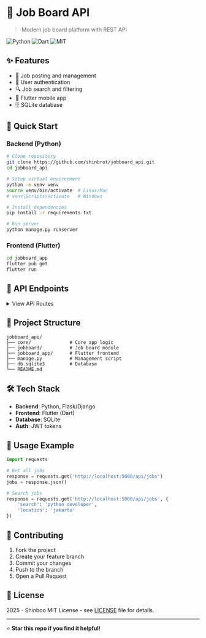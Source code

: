 # 🚀 Job Board API

> Modern job board platform with REST API

![Python](https://img.shields.io/badge/Python-23.6%25-blue)
![Dart](https://img.shields.io/badge/Dart-76.4%25-orange)
![MIT](https://img.shields.io/badge/License-MIT-green)

## ✨ Features

- 📝 Job posting and management
- 👤 User authentication
- 🔍 Job search and filtering
- 📱 Flutter mobile app
- 🗄️ SQLite database

## 🚀 Quick Start

### Backend (Python)
```bash
# Clone repository
git clone https://github.com/shinbrot/jobboard_api.git
cd jobboard_api

# Setup virtual environment
python -m venv venv
source venv/bin/activate  # Linux/Mac
# venv\Scripts\activate   # Windows

# Install dependencies
pip install -r requirements.txt

# Run server
python manage.py runserver
```

### Frontend (Flutter)
```bash
cd jobboard_app
flutter pub get
flutter run
```

## 📡 API Endpoints

<details>
<summary>View API Routes</summary>

### Authentication
- `POST /api/auth/login` - User login
- `POST /api/auth/register` - User registration

### Jobs
- `GET /api/jobs` - Get all jobs
- `POST /api/jobs` - Create job (auth required)
- `GET /api/jobs/{id}` - Get job details
- `PUT /api/jobs/{id}` - Update job (auth required)
- `DELETE /api/jobs/{id}` - Delete job (auth required)

### Users
- `GET /api/users/profile` - Get user profile
- `PUT /api/users/profile` - Update profile

</details>

## 📁 Project Structure

```
jobboard_api/
├── core/              # Core app logic
├── jobboard/          # Job board module  
├── jobboard_app/      # Flutter frontend
├── manage.py          # Management script
├── db.sqlite3         # Database
└── README.md
```

## 🛠 Tech Stack

- **Backend**: Python, Flask/Django
- **Frontend**: Flutter (Dart)
- **Database**: SQLite
- **Auth**: JWT tokens

## 📝 Usage Example

```python
import requests

# Get all jobs
response = requests.get('http://localhost:5000/api/jobs')
jobs = response.json()

# Search jobs
response = requests.get('http://localhost:5000/api/jobs', {
    'search': 'python developer',
    'location': 'jakarta'
})
```

## 🤝 Contributing

1. Fork the project
2. Create your feature branch
3. Commit your changes
4. Push to the branch
5. Open a Pull Request

## 📄 License
2025 - Shinboo
MIT License - see [LICENSE](LICENSE) file for details.

---

⭐ **Star this repo if you find it helpful!**
